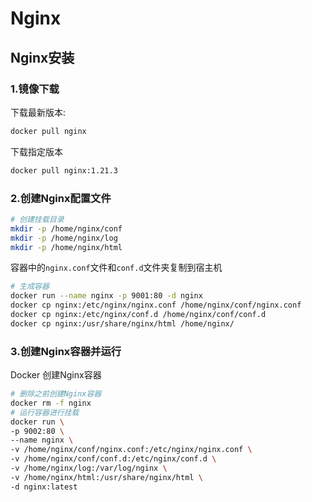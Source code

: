 # Nginx

## Nginx安装

### 1.镜像下载

下载最新版本:

```bash
docker pull nginx
```

下载指定版本

```bash
docker pull nginx:1.21.3
```

### 2.创建Nginx配置文件

```bash
# 创建挂载目录
mkdir -p /home/nginx/conf
mkdir -p /home/nginx/log
mkdir -p /home/nginx/html
```

  容器中的`nginx.conf`文件和`conf.d`文件夹复制到宿主机

```bash
# 生成容器
docker run --name nginx -p 9001:80 -d nginx
docker cp nginx:/etc/nginx/nginx.conf /home/nginx/conf/nginx.conf
docker cp nginx:/etc/nginx/conf.d /home/nginx/conf/conf.d
docker cp nginx:/usr/share/nginx/html /home/nginx/
```

### 3.创建Nginx容器并运行

  Docker 创建Nginx容器

```bash
# 删除之前创建Nginx容器
docker rm -f nginx
# 运行容器进行挂载
docker run \
-p 9002:80 \
--name nginx \
-v /home/nginx/conf/nginx.conf:/etc/nginx/nginx.conf \
-v /home/nginx/conf/conf.d:/etc/nginx/conf.d \
-v /home/nginx/log:/var/log/nginx \
-v /home/nginx/html:/usr/share/nginx/html \
-d nginx:latest
```
